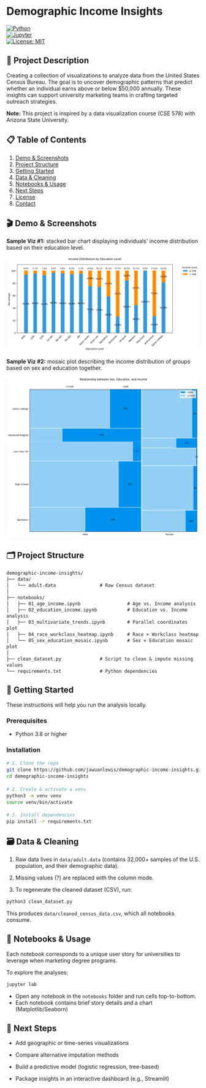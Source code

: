 # Demographic Income Insights

[![Python](https://img.shields.io/badge/python-3.8%2B-blue)](https://www.python.org/)  
[![Jupyter](https://img.shields.io/badge/jupyter-notebooks-orange)](https://jupyter.org/)  
[![License: MIT](https://img.shields.io/badge/license-MIT-green)](LICENSE)


## 📜 Project Description

Creating a collection of visualizations to analyze data from the United States Census Bureau. The goal is to uncover demographic patterns that predict whether an individual earns above or below \$50,000 annually. These insights can support university marketing teams in crafting targeted outreach strategies.

**Note:** This project is inspired by a data visualization course (CSE 578) with Arizona State University.


## 📋 Table of Contents

1. [Demo & Screenshots](#-demo--screenshots)  
2. [Project Structure](#-project-structure)  
3. [Getting Started](#-getting-started)  
4. [Data & Cleaning](#-data--cleaning)  
5. [Notebooks & Usage](#-notebooks--usage)  
6. [Next Steps](#-next-steps)  
7. [License](#-license)  
8. [Contact](#-contact)


## 🎬 Demo & Screenshots

**Sample Viz #1:** stacked bar chart displaying individuals' income distribution based on their education level.

![alt text](samples/bar_chart.png)

**Sample Viz #2:** mosaic plot describing the income distribution of groups based on sex and education together.

![alt text](samples/mosaic_plot.png)


## 🗂 Project Structure

```text
demographic-income-insights/
├── data/
│   └── adult.data                # Raw Census dataset
│
├── notebooks/
│   ├── 01_age_income.ipynb                 # Age vs. Income analysis
│   ├── 02_education_income.ipynb           # Education vs. Income analysis
│   ├── 03_multivariate_trends.ipynb        # Parallel coordinates plot
│   ├── 04_race_workclass_heatmap.ipynb     # Race × Workclass heatmap
│   └── 05_sex_education_mosaic.ipynb       # Sex × Education mosaic plot
│
├── clean_dataset.py              # Script to clean & impute missing values
└── requirements.txt              # Python dependencies
```


## 🚀 Getting Started

These instructions will help you run the analysis locally.

### Prerequisites

- Python 3.8 or higher

### Installation

```bash
# 1. Clone the repo
git clone https://github.com/jawuanlewis/demographic-income-insights.git
cd demographic-income-insights

# 2. Create & activate a venv
python3 -m venv venv
source venv/bin/activate

# 3. Install dependencies
pip install -r requirements.txt
```


## 🗃 Data & Cleaning

1. Raw data lives in `data/adult.data` (contains 32,000+ samples of the U.S. population, and their demographic data).

2. Missing values (?) are replaced with the column mode.

3. To regenerate the cleaned dataset (CSV), run:

```bash
python3 clean_dataset.py
```

This produces `data/cleaned_census_data.csv`, which all notebooks consume.


## 📒 Notebooks & Usage

Each notebook corresponds to a unique user story for universities to leverage when marketing degree programs.

To explore the analyses:

```bash
jupyter lab
```

- Open any notebook in the `notebooks` folder and run cells top-to-bottom.
- Each notebook contains brief story details and a chart (Matplotlib/Seaborn)


## 🔮 Next Steps

- Add geographic or time-series visualizations

- Compare alternative imputation methods

- Build a predictive model (logistic regression, tree-based)

- Package insights in an interactive dashboard (e.g., Streamlit)

